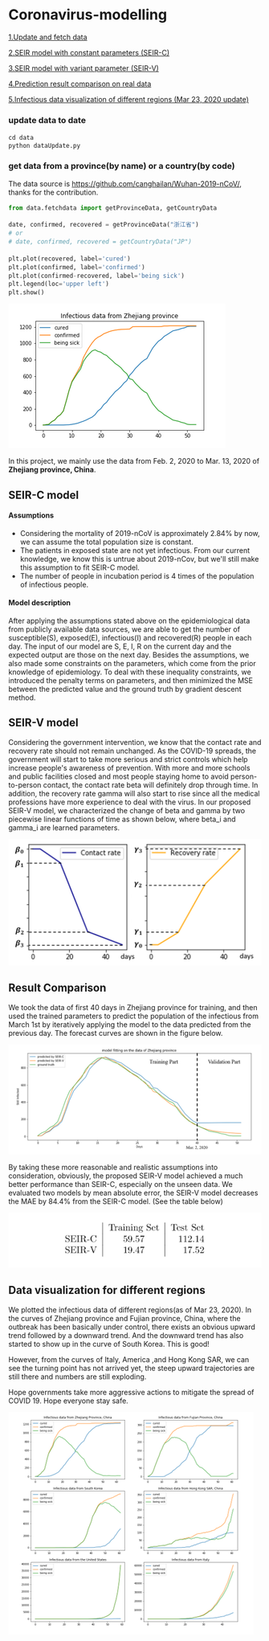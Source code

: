# Coronavirus-modelling

[1.Update and fetch data](#update-data-to-date)

[2.SEIR model with constant parameters (SEIR-C)](#SEIR-C-model)

[3.SEIR model with variant parameter (SEIR-V)](#SEIR-V-model)

[4.Prediction result comparison on real data](#Result-Comparison)

[5.Infectious data visualization of different regions (Mar 23, 2020 update)](#Data-visualization-for-different-regions)

### update data to date
```
cd data
python dataUpdate.py
```

### get data from a province(by name) or a country(by code)
The data source is https://github.com/canghailan/Wuhan-2019-nCoV/, thanks for the contribution.

```python
from data.fetchdata import getProvinceData, getCountryData

date, confirmed, recovered = getProvinceData("浙江省")
# or
# date, confirmed, recovered = getCountryData("JP")

plt.plot(recovered, label='cured')
plt.plot(confirmed, label='confirmed')
plt.plot(confirmed-recovered, label='being sick')
plt.legend(loc='upper left')
plt.show()
```

![](pic/Figure_1.png)

In this project, we mainly use the data from Feb. 2, 2020 to Mar. 13, 2020 of **Zhejiang province, China**.

## SEIR-C model
#### Assumptions
- Considering the mortality of 2019-nCoV is approximately 2.84\% by now, we can assume the total population size is constant.
- The patients in exposed state are not yet infectious. From our current knowledge, we know this is untrue about 2019-nCov, but we'll still make this assumption to fit SEIR-C model.
- The number of people in incubation period is 4 times of the population of infectious people.

#### Model description
After applying the assumptions stated above on the epidemiological data from publicly available data sources, we are able to get the number of susceptible(S), exposed(E), infectious(I) and recovered(R) people in each day. The input of our model are S, E, I, R on the current day and the expected output are those on the next day. 
Besides the assumptions, we also made some constraints on the parameters, which come from the prior knowledge of epidemiology. To deal with these inequality constraints, we introduced the penalty terms on parameters, and then minimized the MSE between the predicted value and the ground truth by gradient descent method.

## SEIR-V model
Considering the government intervention, we know that the contact rate and recovery rate should not remain unchanged. As the COVID-19 spreads, the government will start to take more serious and strict controls which help increase people's awareness of prevention. With more and more schools and public facilities closed and most people staying home to avoid person-to-person contact, the contact rate beta will definitely drop through time. In addition, the recovery rate gamma will also start to rise since all the medical professions have more experience to deal with the virus. In our proposed SEIR-V model, we characterized the change of beta and gamma by two piecewise linear functions of time as shown below, where beta_i and gamma_i are learned parameters.

![](pic/beta_gamma.png)

## Result Comparison
We took the data of first 40 days in Zhejiang province for training, and then used the trained parameters to predict the population of the infectious from March 1st by iteratively applying the model to the data predicted from the previous day. The forecast curves are shown in the figure below.

![](pic/zhejiang1.png)

By taking these more reasonable and realistic assumptions into consideration, obviously, the proposed SEIR-V model achieved a much better performance than SEIR-C, especially on the unseen data. We evaluated two models by mean absolute error, the SEIR-V model decreases the MAE by 84.4% from the SEIR-C model. (See the table below)

![](pic/MAE.png)

## Data visualization for different regions
We plotted the infectious data of different regions(as of Mar 23, 2020). In the curves of Zhejiang province and Fujian province, China, where the outbreak has been basically under control, there exists an obvious upward trend followed by a downward trend. And the downward trend has also started to show up in the curve of South Korea. This is good!

However, from the curves of Italy, America ,and Hong Kong SAR, we can see the turning point has not arrived yet, the steep upward trajectories are still there and numbers are still exploding. 

Hope governments take more aggressive actions to mitigate the spread of COVID 19. Hope everyone stay safe.

![](pic/regions.png)

